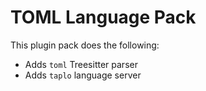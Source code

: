# TOML Language Pack

This plugin pack does the following:

- Adds `toml` Treesitter parser
- Adds `taplo` language server
